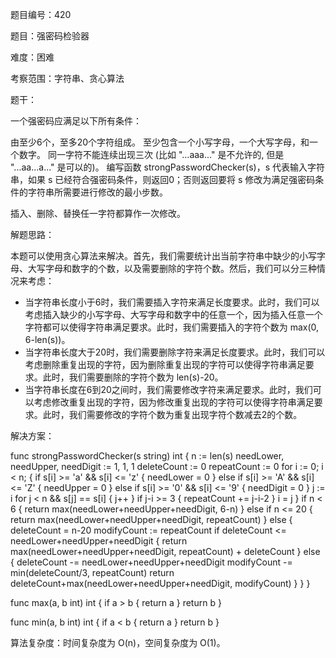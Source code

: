 题目编号：420

题目：强密码检验器

难度：困难

考察范围：字符串、贪心算法

题干：

一个强密码应满足以下所有条件：

由至少6个，至多20个字符组成。
至少包含一个小写字母，一个大写字母，和一个数字。
同一字符不能连续出现三次 (比如 "...aaa..." 是不允许的, 但是 "...aa...a..." 是可以的)。
编写函数 strongPasswordChecker(s)，s 代表输入字符串，如果 s 已经符合强密码条件，则返回0；否则返回要将 s 修改为满足强密码条件的字符串所需要进行修改的最小步数。

插入、删除、替换任一字符都算作一次修改。

解题思路：

本题可以使用贪心算法来解决。首先，我们需要统计出当前字符串中缺少的小写字母、大写字母和数字的个数，以及需要删除的字符个数。然后，我们可以分三种情况来考虑：

- 当字符串长度小于6时，我们需要插入字符来满足长度要求。此时，我们可以考虑插入缺少的小写字母、大写字母和数字中的任意一个，因为插入任意一个字符都可以使得字符串满足要求。此时，我们需要插入的字符个数为 max(0, 6-len(s))。
- 当字符串长度大于20时，我们需要删除字符来满足长度要求。此时，我们可以考虑删除重复出现的字符，因为删除重复出现的字符可以使得字符串满足要求。此时，我们需要删除的字符个数为 len(s)-20。
- 当字符串长度在6到20之间时，我们需要修改字符来满足要求。此时，我们可以考虑修改重复出现的字符，因为修改重复出现的字符可以使得字符串满足要求。此时，我们需要修改的字符个数为重复出现字符个数减去2的个数。

解决方案：

func strongPasswordChecker(s string) int {
    n := len(s)
    needLower, needUpper, needDigit := 1, 1, 1
    deleteCount := 0
    repeatCount := 0
    for i := 0; i < n; {
        if s[i] >= 'a' && s[i] <= 'z' {
            needLower = 0
        } else if s[i] >= 'A' && s[i] <= 'Z' {
            needUpper = 0
        } else if s[i] >= '0' && s[i] <= '9' {
            needDigit = 0
        }
        j := i
        for j < n && s[j] == s[i] {
            j++
        }
        if j-i >= 3 {
            repeatCount += j-i-2
        }
        i = j
    }
    if n < 6 {
        return max(needLower+needUpper+needDigit, 6-n)
    } else if n <= 20 {
        return max(needLower+needUpper+needDigit, repeatCount)
    } else {
        deleteCount = n-20
        modifyCount := repeatCount
        if deleteCount <= needLower+needUpper+needDigit {
            return max(needLower+needUpper+needDigit, repeatCount) + deleteCount
        } else {
            deleteCount -= needLower+needUpper+needDigit
            modifyCount -= min(deleteCount/3, repeatCount)
            return deleteCount+max(needLower+needUpper+needDigit, modifyCount)
        }
    }
}

func max(a, b int) int {
    if a > b {
        return a
    }
    return b
}

func min(a, b int) int {
    if a < b {
        return a
    }
    return b
}

算法复杂度：时间复杂度为 O(n)，空间复杂度为 O(1)。